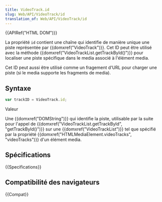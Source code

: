 ```yaml
---
title: VideoTrack.id
slug: Web/API/VideoTrack/id
translation_of: Web/API/VideoTrack/id
---
```

{{APIRef("HTML DOM")}}

La propriété `id` contient une chaîne qui identifie de manière unique une piste représentée par {{domxref("VideoTrack")}}. Cet ID peut être utilisé avec la méthode {{domxref("VideoTrackList.getTrackById()")}} pour localiser une piste spécifique dans le media associé à l'élément media.

Cet ID peut aussi être utilisé comme un fragement d'URL pour charger une piste (si le media supporte les fragments de media).

## Syntaxe

```js
var trackID = VideoTrack.id;
```

Valeur

Une {{domxref("DOMString")}} qui identifie la piste, utilisable par la suite pour l'appel de {{domxref("VideoTrackList.getTrackById", "getTrackById()")}} sur une {{domxref("VideoTrackList")}} tel que spécifié par la propriété {{domxref("HTMLMediaElement.videoTracks", "videoTracks")}} d'un élément media.

## Spécifications

{{Specifications}}

## Compatibilité des navigateurs

{{Compat}}
